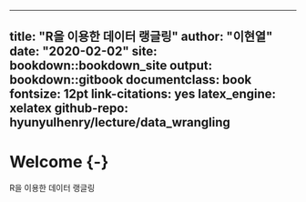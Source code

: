 
--- 
title: "R을 이용한 데이터 랭글링"
author: "이현열"
date: "2020-02-02"
site: bookdown::bookdown_site
output: bookdown::gitbook
documentclass: book
fontsize: 12pt
link-citations: yes
latex_engine: xelatex
github-repo: hyunyulhenry/lecture/data_wrangling
---

# Welcome {-}

R을 이용한 데이터 랭글링
